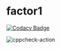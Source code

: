 # factor1

[![Codacy Badge](https://api.codacy.com/project/badge/Grade/864d5d29fb954dd893528df4a3fd77d0)](https://app.codacy.com/manual/rejith77/factor1?utm_source=github.com&utm_medium=referral&utm_content=rejith77/factor1&utm_campaign=Badge_Grade_Dashboard)

![cppcheck-action](https://github.com/rejith77/factor1/workflows/cppcheck-action/badge.svg)
